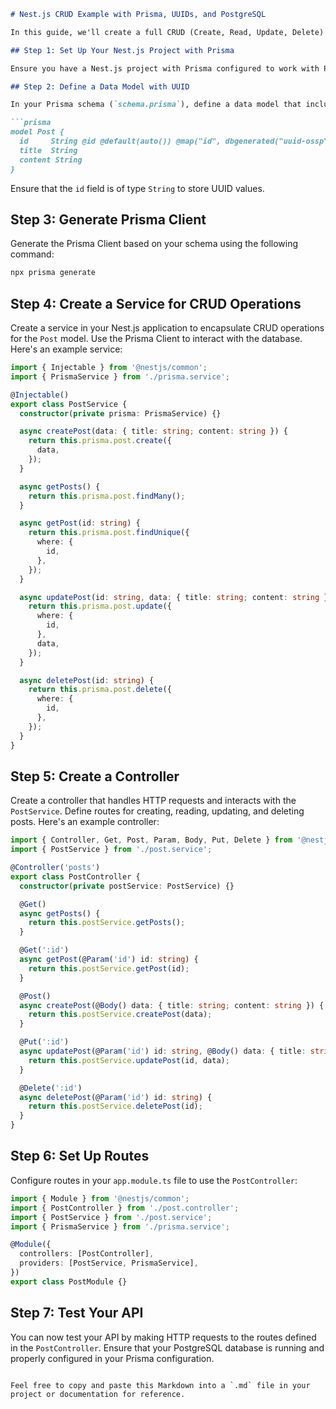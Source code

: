 ```markdown
# Nest.js CRUD Example with Prisma, UUIDs, and PostgreSQL

In this guide, we'll create a full CRUD (Create, Read, Update, Delete) example using Nest.js, Prisma, UUIDs, and PostgreSQL. Make sure you have a Nest.js project set up and Prisma configured before starting.

## Step 1: Set Up Your Nest.js Project with Prisma

Ensure you have a Nest.js project with Prisma configured to work with PostgreSQL. Define your data models in the Prisma schema.

## Step 2: Define a Data Model with UUID

In your Prisma schema (`schema.prisma`), define a data model that includes a UUID field:

```prisma
model Post {
  id     String @id @default(auto()) @map("id", dbgenerated("uuid-ossp"))
  title  String
  content String
}
```

Ensure that the `id` field is of type `String` to store UUID values.

## Step 3: Generate Prisma Client

Generate the Prisma Client based on your schema using the following command:

```bash
npx prisma generate
```

## Step 4: Create a Service for CRUD Operations

Create a service in your Nest.js application to encapsulate CRUD operations for the `Post` model. Use the Prisma Client to interact with the database. Here's an example service:

```typescript
import { Injectable } from '@nestjs/common';
import { PrismaService } from './prisma.service';

@Injectable()
export class PostService {
  constructor(private prisma: PrismaService) {}

  async createPost(data: { title: string; content: string }) {
    return this.prisma.post.create({
      data,
    });
  }

  async getPosts() {
    return this.prisma.post.findMany();
  }

  async getPost(id: string) {
    return this.prisma.post.findUnique({
      where: {
        id,
      },
    });
  }

  async updatePost(id: string, data: { title: string; content: string }) {
    return this.prisma.post.update({
      where: {
        id,
      },
      data,
    });
  }

  async deletePost(id: string) {
    return this.prisma.post.delete({
      where: {
        id,
      },
    });
  }
}
```

## Step 5: Create a Controller

Create a controller that handles HTTP requests and interacts with the `PostService`. Define routes for creating, reading, updating, and deleting posts. Here's an example controller:

```typescript
import { Controller, Get, Post, Param, Body, Put, Delete } from '@nestjs/common';
import { PostService } from './post.service';

@Controller('posts')
export class PostController {
  constructor(private postService: PostService) {}

  @Get()
  async getPosts() {
    return this.postService.getPosts();
  }

  @Get(':id')
  async getPost(@Param('id') id: string) {
    return this.postService.getPost(id);
  }

  @Post()
  async createPost(@Body() data: { title: string; content: string }) {
    return this.postService.createPost(data);
  }

  @Put(':id')
  async updatePost(@Param('id') id: string, @Body() data: { title: string; content: string }) {
    return this.postService.updatePost(id, data);
  }

  @Delete(':id')
  async deletePost(@Param('id') id: string) {
    return this.postService.deletePost(id);
  }
}
```

## Step 6: Set Up Routes

Configure routes in your `app.module.ts` file to use the `PostController`:

```typescript
import { Module } from '@nestjs/common';
import { PostController } from './post.controller';
import { PostService } from './post.service';
import { PrismaService } from './prisma.service';

@Module({
  controllers: [PostController],
  providers: [PostService, PrismaService],
})
export class PostModule {}
```

## Step 7: Test Your API

You can now test your API by making HTTP requests to the routes defined in the `PostController`. Ensure that your PostgreSQL database is running and properly configured in your Prisma configuration.
```

Feel free to copy and paste this Markdown into a `.md` file in your project or documentation for reference.
